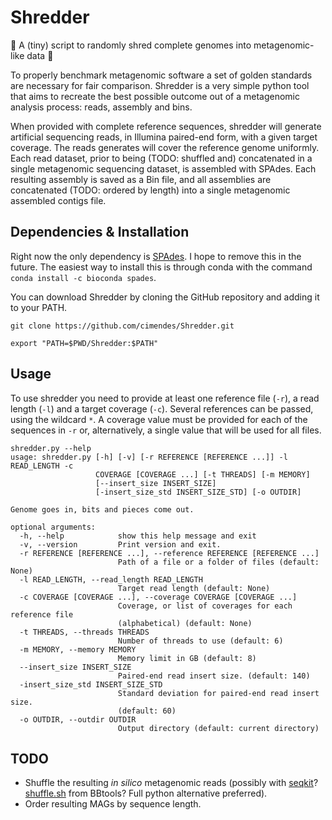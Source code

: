 # Shredder 
:octopus: A (tiny) script to randomly shred complete genomes into metagenomic-like data :octopus:


To properly benchmark metagenomic software a set of golden standards are necessary for fair comparison. Shredder 
is a very simple python tool that aims to recreate the best possible outcome out of a metagenomic analysis process: 
reads, assembly and bins. 


When provided with complete reference sequences, shredder will generate artificial sequencing reads, in Illumina 
paired-end form, with a given target coverage. The reads generates will cover the reference genome uniformly. 
Each read dataset, prior to being (TODO: shuffled and) concatenated in a single metagenomic sequencing dataset, is 
assembled with SPAdes. Each resulting assembly is saved as a Bin file, and all assemblies are concatenated (TODO: 
ordered by length) into a single metagenomic assembled contigs file. 


## Dependencies & Installation
Right now the only dependency is [SPAdes](http://cab.spbu.ru/software/spades/). I hope to remove this in the future. 
The easiest way to install this is through conda with the command `conda install -c bioconda spades`. 


You can download Shredder by cloning the GitHub repository and adding it to your PATH. 

`git clone https://github.com/cimendes/Shredder.git`

`export "PATH=$PWD/Shredder:$PATH"`


## Usage
To use shredder you need to provide at least one reference file (`-r`), a read length (`-l`) and a target 
coverage (`-c`). Several references can be passed, using the wildcard `*`. A coverage value must be provided
for each of the sequences in `-r` or, alternatively, a single value that will be used for all files. 


    shredder.py --help
    usage: shredder.py [-h] [-v] [-r REFERENCE [REFERENCE ...]] -l READ_LENGTH -c
                       COVERAGE [COVERAGE ...] [-t THREADS] [-m MEMORY]
                       [--insert_size INSERT_SIZE]
                       [-insert_size_std INSERT_SIZE_STD] [-o OUTDIR]
    
    Genome goes in, bits and pieces come out.
    
    optional arguments:
      -h, --help            show this help message and exit
      -v, --version         Print version and exit.
      -r REFERENCE [REFERENCE ...], --reference REFERENCE [REFERENCE ...]
                            Path of a file or a folder of files (default: None)
      -l READ_LENGTH, --read_length READ_LENGTH
                            Target read length (default: None)
      -c COVERAGE [COVERAGE ...], --coverage COVERAGE [COVERAGE ...]
                            Coverage, or list of coverages for each reference file
                            (alphabetical) (default: None)
      -t THREADS, --threads THREADS
                            Number of threads to use (default: 6)
      -m MEMORY, --memory MEMORY
                            Memory limit in GB (default: 8)
      --insert_size INSERT_SIZE
                            Paired-end read insert size. (default: 140)
      -insert_size_std INSERT_SIZE_STD
                            Standard deviation for paired-end read insert size.
                            (default: 60)
      -o OUTDIR, --outdir OUTDIR
                            Output directory (default: current directory)


## TODO
* Shuffle the resulting *in silico* metagenomic reads (possibly with [seqkit](https://github.com/shenwei356/seqkit)? 
[shuffle.sh](https://sourceforge.net/projects/bbmap/) from BBtools? Full python alternative preferred).
* Order resulting MAGs by sequence length. 